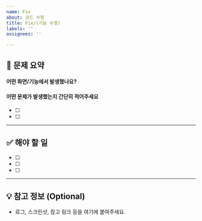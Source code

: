 ```yaml
---
name: Fix
about: 코드 수정
title: Fix/(기능 수정)
labels: ''
assignees: ''

---
```


## 🐞 문제 요약

#### 어떤 화면/기능에서 발생했나요?
#### 어떤 문제가 발생했는지 간단히 적어주세요

- [ ] 
- [ ] 

---

## ✅ 해야 할 일

- [ ] 
- [ ] 
- [ ] 

---

## 💡 참고 정보 (Optional)

- 로그, 스크린샷, 참고 링크 등을 여기에 붙여주세요.

